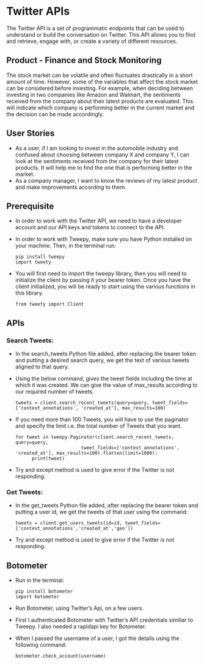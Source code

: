 # Twitter APIs

The Twitter API is a set of programmatic endpoints that can be used to understand or build the conversation on Twitter. This API allows you to find and retrieve, engage with, or create a variety of different resources. 

## Product - Finance and Stock Monitoring
The stock market can be volatile and often fluctuates drastically in a short amount of time. However, some of the variables that affect the stock market can be considered before investing. For example, when deciding between investing in two companies like Amazon and Walmart, the sentiments received from the company about their latest products are evaluated. This will indicate which company is performing better in the current market and the decision can be made accordingly.

## User Stories

- As a user, if I am looking to invest in the automobile industry and confused about choosing between company X and company Y, I can look at the sentiments received from the company for their latest products. It will help me to find the one that is performing better in the market. 
- As a company manager, I want to know the reviews of my latest product and make improvements according to them. 

## Prerequisite

- In order to work with the Twitter API, we need to have a developer account and our API keys and tokens to connect to the API.

- In order to work with Tweepy, make sure you have Python installed on your machine. Then, in the terminal run:

      pip install tweepy
      import tweety

- You will first need to import the tweepy library, then you will need to initialize the client by passing it your bearer token. Once you have the client initialized, you will be ready to start using the various functions in this library.

      from tweety import Client

## APIs

### Search Tweets:
- In the search_tweets Python file added, after replacing the bearer token and putting a desired search query, we get the text of various tweets aligned to that query. 
- Using the below command, gives the tweet fields including the time at which it was created. We can give the value of max_results according to our required number of tweets. 

      tweets = client.search_recent_tweets(query=query, tweet_fields=['context_annotations', 'created_at'], max_results=100)

- If you need more than 100 Tweets, you will have to use the paginator and specify the limit i.e. the total number of Tweets that you want.

      for tweet in tweepy.Paginator(client.search_recent_tweets, query=query,
                              tweet_fields=['context_annotations', 'created_at'], max_results=100).flatten(limit=1000):
            print(tweet)
            
- Try and except method is used to give error if the Twitter is not responding. 

### Get Tweets:
- In the get_tweets Python file added, after replacing the bearer token and putting a user id, we get the tweets of that user using the command:

      tweets = client.get_users_tweets(id=id, tweet_fields=['context_annotations','created_at','geo'])
      
- Try and except method is used to give error if the Twitter is not responding. 

## Botometer

- Run in the terminal:
      
      pip install botometer
      import botometer

- Run Botometer, using Twitter’s Api, on a few users.
- First I authenticated Botometer with Twitter’s API credentials similiar to Tweepy. I also needed a rapidapi key for Botometer.
- When I passed the username of a user, I got the details using the following command:

      botometer.check_account(username)
